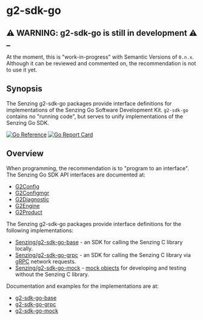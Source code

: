 # g2-sdk-go

## :warning: WARNING: g2-sdk-go is still in development :warning: _

At the moment, this is "work-in-progress" with Semantic Versions of `0.n.x`.
Although it can be reviewed and commented on,
the recommendation is not to use it yet.

## Synopsis

The Senzing g2-sdk-go packages provide interface definitions for implementations of the Senzing Go Software Development Kit.
`g2-sdk-go` contains no "running code", but serves to unify implementations of the Senzing Go SDK.

[![Go Reference](https://pkg.go.dev/badge/github.com/senzing/g2-sdk-go.svg)](https://pkg.go.dev/github.com/senzing/g2-sdk-go)
[![Go Report Card](https://goreportcard.com/badge/github.com/senzing/g2-sdk-go)](https://goreportcard.com/report/github.com/senzing/g2-sdk-go)

## Overview

When programming, the recommendation is to "program to an interface".
The Senzing Go SDK API interfaces are documented at:

- [G2Config](https://pkg.go.dev/github.com/senzing/g2-sdk-go/g2config#G2config)
- [G2Configmgr](https://pkg.go.dev/github.com/senzing/g2-sdk-go/g2configmgr#G2configmgr)
- [G2Diagnostic](https://pkg.go.dev/github.com/senzing/g2-sdk-go/g2diagnostic#G2diagnostic)
- [G2Engine](https://pkg.go.dev/github.com/senzing/g2-sdk-go/g2engine#G2engine)
- [G2Product](https://pkg.go.dev/github.com/senzing/g2-sdk-go/g2product#G2product)

The Senzing g2-sdk-go packages provide interface definitions for the following implementations:

- [Senzing/g2-sdk-go-base](https://github.com/Senzing/g2-sdk-go-base) - an SDK for calling the Senzing C library locally.
- [Senzing/g2-sdk-go-grpc](https://github.com/Senzing/g2-sdk-go-grpc) - an SDK for calling the Senzing C library via [gRPC](https://grpc.io/) network requests.
- [Senzing/g2-sdk-go-mock](https://github.com/Senzing/g2-sdk-go-mock) - [mock objects](https://en.wikipedia.org/wiki/Mock_object) for developing and testing without the Senzing C library.

Documentation and examples for the implementations are at:

- [g2-sdk-go-base](https://pkg.go.dev/github.com/senzing/g2-sdk-go-base)
- [g2-sdk-go-grpc](https://pkg.go.dev/github.com/senzing/g2-sdk-go-grpc)
- [g2-sdk-go-mock](https://pkg.go.dev/github.com/senzing/g2-sdk-go-mock)
